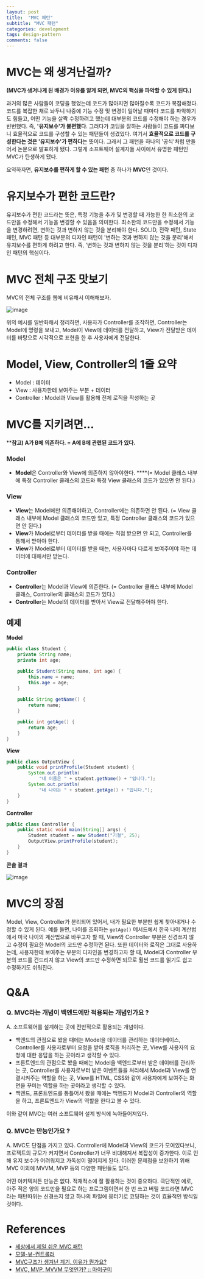 ```yaml
---
layout: post
title:  "MVC 패턴"
subtitle: "MVC 패턴"
categories: development
tags: design-pattern
comments: false
---
```


# MVC는 왜 생겨난걸까?

**(MVC가 생겨나게 된 배경가 이유를 알게 되면, MVC의 핵심을 파악할 수 있게 된다.)**

과거의 많은 사람들이 코딩을 했었는데 코드가 많아지면 많아질수록 코드가 복잡해졌다. 코드를 복잡한 채로 놔두니 나중에 기능 수정 및 변경이 일어날 때마다 코드를 파악하기도 힘들고, 어떤 기능을 살짝 수정하려고 했는데 대부분의 코드를 수정해야 하는 경우가 빈번했다. 즉, **'유지보수'가 불편했다**. 그러다가 코딩을 잘하는 사람들이 코드를 짜다보니 효율적으로 코드를 구성할 수 있는 패턴들이 생겼었다. 여기서 **효율적으로 코드를 구성한다는 것은 '유지보수'가 편하다**는 뜻이다. 그래서 그 패턴을 하나의 '공식'처럼 만들어서 논문으로 발표하게 됐다. 그렇게 소프트웨어 설계자들 사이에서 유명한 패턴인 MVC가 탄생하게 됐다. 

요약하자면, **유지보수를 편하게 할 수 있는 패턴** 중 하나가 **MVC**인 것이다. 

# 유지보수가 편한 코드란?

유지보수가 편한 코드라는 뜻은, 특정 기능을 추가 및 변경할 때 가능한 한 최소한의 코드만을 수정해서 기능을 변경할 수 있음을 의미한다. 최소한의 코드만을 수정해서 기능을 변경하려면, 변하는 것과 변하지 않는 것을 분리해야 한다. SOLID, 전략 패턴, State 패턴, MVC 패턴 등 대부분의 디자인 패턴이 '변하는 것과 변하지 않는 것을 분리'해서 유지보수를 편하게 하려고 한다. 즉, '변하는 것과 변하지 않는 것을 분리'하는 것이 디자인 패턴의 핵심이다. 

# MVC 전체 구조 맛보기

MVC의 전체 구조를 웹에 비유해서 이해해보자. 

![image](https://user-images.githubusercontent.com/41244373/108622874-03e5ea00-747f-11eb-952a-99113f0f6658.png)

위의 예시를 일반화해서 정리하면, 사용자가 Controller를 조작하면, Controller는 Model에 명령을 보내고, Model이 View에 데이터를 전달하고, View가 전달받은 데이터를 바탕으로 시각적으로 표현을 한 후 사용자에게 전달한다.

# Model, View, Controller의 1줄 요약

- Model : 데이터
- View : 사용자한테 보여주는 부분 + 데이터
- Controller : Model과 View를 활용해 전체 로직을 작성하는 곳

# MVC를 지키려면...

****참고) A가 B에 의존하다. = A에 B에 관련된 코드가 있다.**

### Model

- **Model**은 Controller와 View에 의존하지 않아야한다. 
****(= Model 클래스 내부에 특정 Controller 클래스의 코드와 특정 View 클래스의 코드가 있으면 안 된다.)

### View

- **View**는 Model에만 의존해야하고, Controller에는 의존하면 안 된다.
(= View 클래스 내부에 Model 클래스의 코드만 있고, 특정 Controller 클래스의 코드가 있으면 안 된다.)
- **View**가 Model로부터 데이터를 받을 때에는 직접 받으면 안 되고, Controller를 통해서 받아야 한다.
- **View**가 Model로부터 데이터를 받을 때는, 사용자마다 다르게 보여주어야 하는 데이터에 대해서만 받는다.

### Controller

- **Controller**는 Model과 View에 의존한다. 
(= Controller 클래스 내부에 Model 클래스, Controller의 클래스의 코드가 있다.)
- **Controller**는 Model의 데이터를 받아서 View로 전달해주어야 한다.

## 예제

**Model**

```java
public class Student {
    private String name;
    private int age;

    public Student(String name, int age) {
        this.name = name;
        this.age = age;
    }
    
    public String getName() {
        return name;
    }

    public int getAge() {
        return age;
    }
}
```

**View**

```java
public class OutputView {
    public void printProfile(Student student) {
        System.out.println(
            "내 이름은 " + student.getName() + "입니다.");
        System.out.println(
            "내 나이는 " + student.getAge() + "입니다.");
    }
}
```

**Controller**

```java
public class Controller {
    public static void main(String[] args) {
        Student student = new Student("기철", 25);
        OutputView.printProfile(student);
    }
}
```

**콘솔 결과**

![image](https://user-images.githubusercontent.com/41244373/108622886-1bbd6e00-747f-11eb-8ab2-60da843539de.png)

# MVC의 장점

Model, View, Controller가 분리되어 있어서, 내가 필요한 부분만 쉽게 찾아내거나 수정할 수 있게 된다. 예를 들면, 나이를 조회하는 `getAge()` 메서드에서 한국 나이 계산법에서 미국 나이의 계산법으로 바꾸고자 할 때, View와 Controller 부분은 신경쓰지 않고 수정이 필요한 Model의 코드만 수정하면 된다. 또한 데이터와 로직은 그대로 사용하는데, 사용자한테 보여주는 부분의 디자인을 변경하고자 할 때, Model과 Controller 부분의 코드를 건드리지 않고 View의 코드만 수정하면 되므로 훨씬 코드를 읽기도 쉽고 수정하기도 쉬워진다. 

# Q&A

### Q. MVC라는 개념이 백엔드에만 적용되는 개념인가요 ?

A. 소프트웨어를 설계하는 곳에 전반적으로 활용되는 개념이다. 

- 백엔드의 관점으로 봤을 때에는 Model을 데이터를 관리하는 데이터베이스, Controller를 사용자로부터 요청을 받아 로직을 처리하는 곳, View를 사용자의 요청에 대한 응답을 하는 곳이라고 생각할 수 있다.
- 프론트엔드의 관점으로 봤을 때에는 Model을 백엔드로부터 받은 데이터를 관리하는 곳, Controller를 사용자로부터 받은 이벤트들을 처리해서 Model과 View를 연결시켜주는 역할을 하는 곳, View를 HTML, CSS와 같이 사용자에게 보여주는 화면을 꾸미는 역할을 하는 곳이라고 생각할 수 있다.
- 백엔드, 프론트엔드를 통틀어서 봤을 때에는 백엔드가 Model과 Controller의 역할을 하고, 프론트엔드가 View의 역할을 한다고 볼 수 있다.

이와 같이 MVC는 여러 소프트웨어 설계 방식에 녹아들어져있다. 

### Q. MVC는 만능인가요 ?

A. MVC도 단점을 가지고 있다. Controller에 Model과 View의 코드가 모여있다보니, 프로젝트의 규모가 커지면서 Controller가 너무 비대해져서 복잡성이 증가한다. 이로 인해 유지 보수가 어려워지고 가독성이 떨어지게 된다. 이러한 문제점을 보완하기 위해 MVC 이외에 MVVM, MVP 등의 다양한 패턴들도 있다. 

어떤 아키텍처든 만능은 없다. 적재적소에 잘 활용하는 것이 중요하다. 극단적인 예로, 아주 적은 양의 코드만을 필요로 하는 프로그램이면서 한 번 쓰고 버릴 코드라면 MVC라는 패턴따위는 신경쓰지 않고 하나의 파일에 뭉터기로 코딩하는 것이 효율적인 방식일 것이다.

# References

- [세상에서 제일 쉬운 MVC 패턴](https://hodol.dev/journal/mvc-pattern/)
- [모델-뷰-컨트롤러](https://ko.wikipedia.org/wiki/%EB%AA%A8%EB%8D%B8-%EB%B7%B0-%EC%BB%A8%ED%8A%B8%EB%A1%A4%EB%9F%AC)
- [MVC구조가 생겨난 계기, 이유가 뭔가요?](https://okky.kr/article/453210)
- [MVC, MVP, MVVM 무엇인가? :: 마이구미](https://mygumi.tistory.com/304)